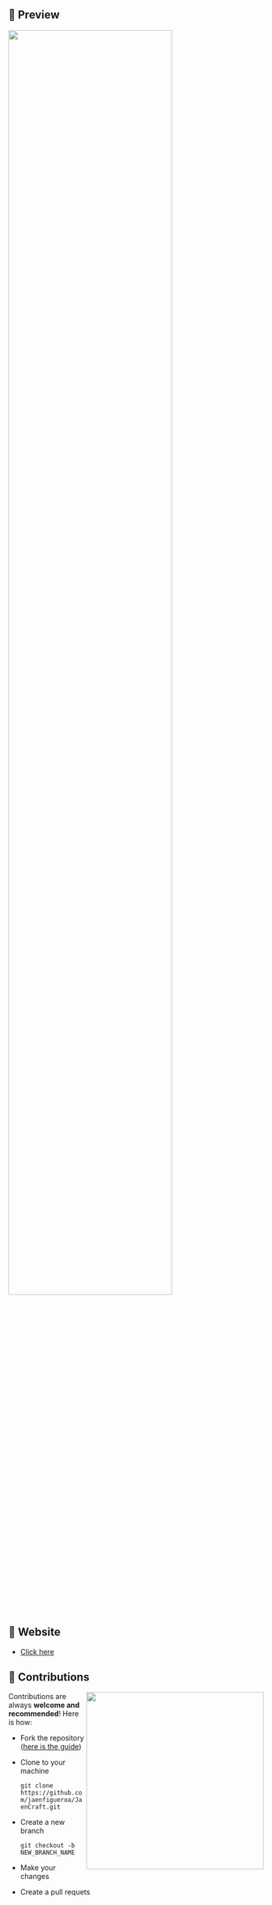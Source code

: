 ## 📌 Preview

<div >
  <img src="./assets/preview.gif" align="center" style="width: 80%" />
</div>

## 📌 Website

- [Click here](http://https://jaenfigueroa.github.io/JaenCraft)

## 📌 Contributions
<img align='right' src="https://octodex.github.com/images/forktocat.jpg" width="350">


Contributions are always **welcome and recommended**! Here is how:
- Fork the repository ([here is the guide](https://docs.github.com/es/get-started/quickstart/fork-a-repo))
- Clone to your machine 

  `git clone https://github.com/jaenfigueroa/JaenCraft.git`
  
- Create a new branch

  `git checkout -b NEW_BRANCH_NAME`

- Make your changes
- Create a pull requets

